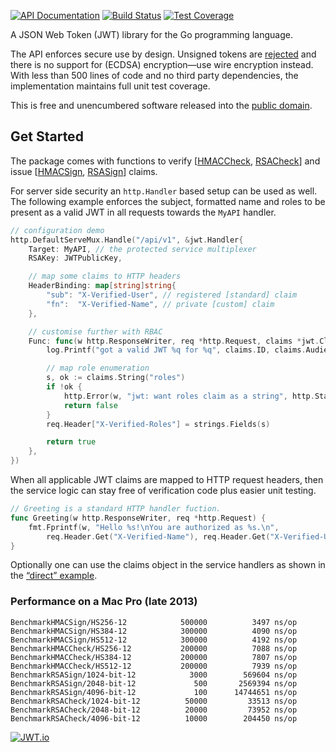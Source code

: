 [![API Documentation](https://godoc.org/github.com/pascaldekloe/jwt?status.svg)](https://godoc.org/github.com/pascaldekloe/jwt)
[![Build Status](https://travis-ci.org/pascaldekloe/jwt.svg?branch=master)](https://travis-ci.org/pascaldekloe/jwt)
[![Test Coverage](https://cover.run/go/github.com/pascaldekloe/jwt.svg?style=flat&tag=golang-1.10)](https://cover.run/go?tag=golang-1.10&repo=github.com%2Fpascaldekloe%2Fjwt)

A JSON Web Token (JWT) library for the Go programming language.

The API enforces secure use by design. Unsigned tokens are
[rejected](https://godoc.org/github.com/pascaldekloe/jwt#ErrUnsecured)
and there is no support for (ECDSA) encryption—use wire encryption instead.
With less than 500 lines of code and no third party dependencies, the
implementation maintains full unit test coverage.

This is free and unencumbered software released into the
[public domain](https://creativecommons.org/publicdomain/zero/1.0).


## Get Started

The package comes with functions to verify 
[[HMACCheck](https://godoc.org/github.com/pascaldekloe/jwt#HMACCheck),
[RSACheck](https://godoc.org/github.com/pascaldekloe/jwt#RSACheck)] 
and issue 
[[HMACSign](https://godoc.org/github.com/pascaldekloe/jwt#Claims.HMACSign),
[RSASign](https://godoc.org/github.com/pascaldekloe/jwt#Claims.RSASign)]
claims.

For server side security an `http.Handler` based setup can be used as well.
The following example enforces the subject, formatted name and roles to be
present as a valid JWT in all requests towards the `MyAPI` handler.

```go
// configuration demo
http.DefaultServeMux.Handle("/api/v1", &jwt.Handler{
	Target: MyAPI, // the protected service multiplexer
	RSAKey: JWTPublicKey,

	// map some claims to HTTP headers
	HeaderBinding: map[string]string{
		"sub": "X-Verified-User", // registered [standard] claim
		"fn":  "X-Verified-Name", // private [custom] claim
	},

	// customise further with RBAC
	Func: func(w http.ResponseWriter, req *http.Request, claims *jwt.Claims) (pass bool) {
		log.Printf("got a valid JWT %q for %q", claims.ID, claims.Audience)

		// map role enumeration
		s, ok := claims.String("roles")
		if !ok {
			http.Error(w, "jwt: want roles claim as a string", http.StatusForbidden)
			return false
		}
		req.Header["X-Verified-Roles"] = strings.Fields(s)

		return true
	},
})
```

When all applicable JWT claims are mapped to HTTP request headers, then the
service logic can stay free of verification code plus easier unit testing.

```go
// Greeting is a standard HTTP handler fuction.
func Greeting(w http.ResponseWriter, req *http.Request) {
	fmt.Fprintf(w, "Hello %s!\nYou are authorized as %s.\n",
		req.Header.Get("X-Verified-Name"), req.Header.Get("X-Verified-User"))
}
```

Optionally one can use the claims object in the service handlers as shown in the
[“direct” example](https://godoc.org/github.com/pascaldekloe/jwt#example-Handler--Direct).


### Performance on a Mac Pro (late 2013)

```
BenchmarkHMACSign/HS256-12         	  500000	      3497 ns/op
BenchmarkHMACSign/HS384-12         	  300000	      4090 ns/op
BenchmarkHMACSign/HS512-12         	  300000	      4192 ns/op
BenchmarkHMACCheck/HS256-12        	  200000	      7088 ns/op
BenchmarkHMACCheck/HS384-12        	  200000	      7807 ns/op
BenchmarkHMACCheck/HS512-12        	  200000	      7939 ns/op
BenchmarkRSASign/1024-bit-12       	    3000	    569604 ns/op
BenchmarkRSASign/2048-bit-12       	     500	   2569394 ns/op
BenchmarkRSASign/4096-bit-12       	     100	  14744651 ns/op
BenchmarkRSACheck/1024-bit-12      	   50000	     33513 ns/op
BenchmarkRSACheck/2048-bit-12      	   20000	     73952 ns/op
BenchmarkRSACheck/4096-bit-12      	   10000	    204450 ns/op
```

[![JWT.io](https://jwt.io/img/badge.svg)](https://jwt.io/)
